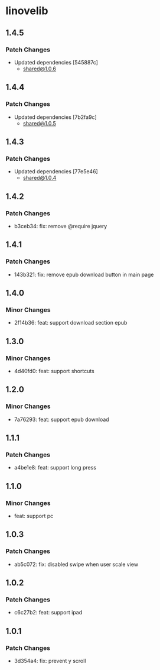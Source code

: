 # linovelib

## 1.4.5

### Patch Changes

- Updated dependencies [545887c]
  - shared@1.0.6

## 1.4.4

### Patch Changes

- Updated dependencies [7b2fa9c]
  - shared@1.0.5

## 1.4.3

### Patch Changes

- Updated dependencies [77e5e46]
  - shared@1.0.4

## 1.4.2

### Patch Changes

- b3ceb34: fix: remove @require jquery

## 1.4.1

### Patch Changes

- 143b321: fix: remove epub download button in main page

## 1.4.0

### Minor Changes

- 2f14b36: feat: support download section epub

## 1.3.0

### Minor Changes

- 4d40fd0: feat: support shortcuts

## 1.2.0

### Minor Changes

- 7a76293: feat: support epub download

## 1.1.1

### Patch Changes

- a4be1e8: feat: support long press

## 1.1.0

### Minor Changes

- feat: support pc

## 1.0.3

### Patch Changes

- ab5c072: fix: disabled swipe when user scale view

## 1.0.2

### Patch Changes

- c6c27b2: feat: support ipad

## 1.0.1

### Patch Changes

- 3d354a4: fix: prevent y scroll
